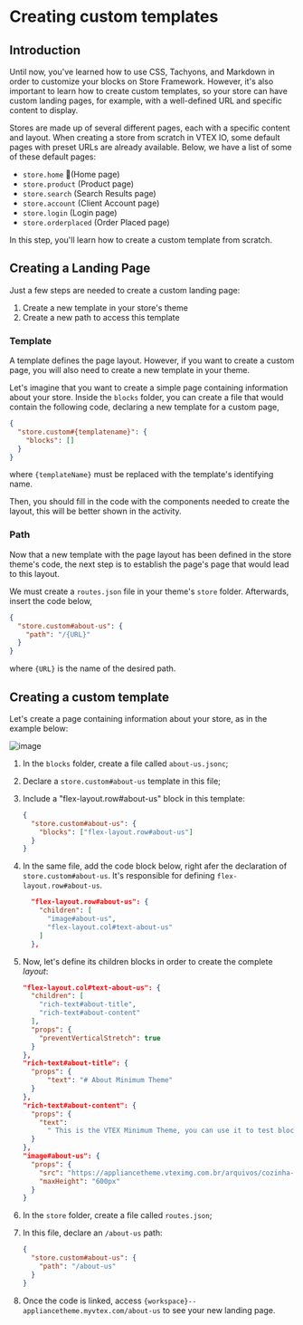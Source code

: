 # Creating custom templates

## Introduction

Until now, you've learned how to use CSS, Tachyons, and Markdown in order to customize your blocks on Store Framework. However, it's also important to learn how to create custom templates, so your store can have custom landing pages, for example, with a well-defined URL and specific content to display.

Stores are made up of several different pages, each with a specific content and layout. When creating a store from scratch in VTEX IO, some default pages with preset URLs are already available. Below, we have a list of some of these default pages:

- `store.home` (Home page)
- `store.product` (Product page)
- `store.search` (Search Results page)
- `store.account` (Client Account page)
- `store.login` (Login page)
- `store.orderplaced` (Order Placed page)

In this step, you'll learn how to create a custom template from scratch.

## Creating a Landing Page

Just a few steps are needed to create a custom landing page:

1. Create a new template in your store's theme
2. Create a new path to access this template

### Template

A template defines the page layout. However, if you want to create a custom page, you will also need to create a new template in your theme.

Let's imagine that you want to create a simple page containing information about your store. Inside the `blocks` folder, you can create a file that would contain the following code, declaring a new template for a custom page,

```json
{
  "store.custom#{templatename}": {
    "blocks": []
  }
}
```

where `{templateName}` must be replaced with the template's identifying name.

Then, you should fill in the code with the components needed to create the layout, this will be better shown in the activity.

### Path

Now that a new template with the page layout has been defined in the store theme's code, the next step is to establish the page's page that would lead to this layout.

We must create a `routes.json` file in your theme's `store` folder. Afterwards, insert the code below,

```json
{
  "store.custom#about-us": {
    "path": "/{URL}"
  }
}
```

where `{URL}` is the name of the desired path.

## Creating a custom template

Let's create a page containing information about your store, as in the example below:

![image](https://user-images.githubusercontent.com/19495917/90177742-5aac9180-dd81-11ea-9566-be74d563664f.png)

1. In the `blocks` folder, create a file called `about-us.jsonc`;
2. Declare a `store.custom#about-us` template in this file;
3. Include a "flex-layout.row#about-us" block in this template:

   ```json
   {
     "store.custom#about-us": {
       "blocks": ["flex-layout.row#about-us"]
     }
   }
   ```

4. In the same file, add the code block below, right afer the declaration of `store.custom#about-us`. It's responsible for defining `flex-layout.row#about-us`.

   ```json
     "flex-layout.row#about-us": {
       "children": [
         "image#about-us",
         "flex-layout.col#text-about-us"
       ]
     },
   ```

5. Now, let's define its children blocks in order to create the complete _layout_:

   ```json
   "flex-layout.col#text-about-us": {
     "children": [
       "rich-text#about-title",
       "rich-text#about-content"
     ],
     "props": {
       "preventVerticalStretch": true
     }
   },
   "rich-text#about-title": {
     "props": {
         "text": "# About Minimum Theme"
     }
   },
   "rich-text#about-content": {
     "props": {
       "text":
         " This is the VTEX Minimum Theme, you can use it to test blocks usage and build your first store from scratch."
     }
   },
   "image#about-us": {
     "props": {
       "src": "https://appliancetheme.vteximg.com.br/arquivos/cozinha-about-us.png",
       "maxHeight": "600px"
     }
   }
   ```

6. In the `store` folder, create a file called `routes.json`;
7. In this file, declare an `/about-us` path:

   ```json
   {
     "store.custom#about-us": {
       "path": "/about-us"
     }
   }
   ```

8. Once the code is linked, access `{workspace}--appliancetheme.myvtex.com/about-us` to see your new landing page.
